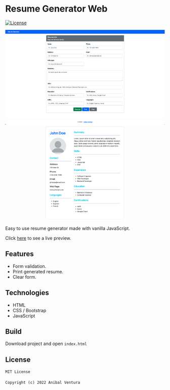 # Resume Generator Web

[![License](https://img.shields.io/static/v1?label=License&message=MIT&color=blue)](LICENCE.md)

<p align="center">
  <img src="./screenshots/page-form.png" height=300px/>
  <img src="./screenshots/resume-generated.png" height=300px/>
</p>

Easy to use resume generator made with vanilla JavaScript.

Click [here](https://anibalventura.com/resume-generator-web/) to see a live preview.

## Features

- Form validation.
- Print generated resume.
- Clear form.

## Technologies

- HTML
- CSS / Bootstrap
- JavaScript

## Build

Download project and open `index.html`

## License

```xml
MIT License

Copyright (c) 2022 Anibal Ventura
```
